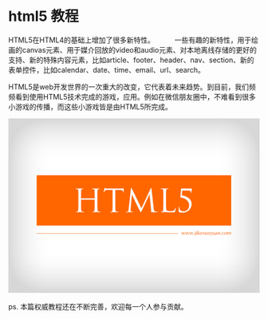 html5 教程
=====

HTML5在HTML4的基础上增加了很多新特性。 　
　
一些有趣的新特性，用于绘画的canvas元素、用于媒介回放的video和audio元素、对本地离线存储的更好的支持、新的特殊内容元素，比如article、footer、header、nav、section、新的表单控件，比如calendar、date、time、email、url、search。

HTML5是web开发世界的一次重大的改变，它代表着未来趋势。到目前，我们频频看到使用HTML5技术完成的游戏，应用。例如在微信朋友圈中，不难看到很多小游戏的传播，而这些小游戏皆是由HTML5所完成。

![Image of HTML5](images/HTML5.jpg)

ps. 本篇权威教程还在不断完善，欢迎每一个人参与贡献。